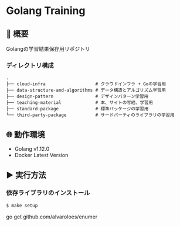 # Golang Training

## 📌 概要
Golangの学習結果保存用リポジトリ

### ディレクトリ構成
```
.
├── cloud-infra                   # クラウドインフラ + Goの学習用
├── data-structure-and-algorithms # データ構造とアルゴリズム学習用
├── design-pattern                # デザインパターン学習用
├── teaching-material             # 本、サイトの写経、学習用
├── standard-package              # 標準パッケージの学習用
└── third-party-package           # サードパーティのライブラリの学習用
```

## 🌐 動作環境 
* Golang v1.12.0
* Docker Latest Version

## ▶️ 実行方法
### 依存ライブラリのインストール
```bash
$ make setup
```

go get github.com/alvaroloes/enumer
